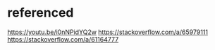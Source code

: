 # referenced  
https://youtu.be/i0nNPidYQ2w 
https://stackoverflow.com/a/65979111 
https://stackoverflow.com/a/61164777 
